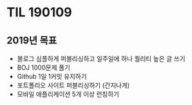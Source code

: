 # TIL 190109

## 2019년 목표

* 블로그 심플하게 퍼블리싱하고 일주일에 하나 퀄리티 높은 글 쓰기
* BOJ 1000문제 풀기
* Github 1일 1커밋 유지하기
* 포트폴리오 사이트 퍼블리싱하기 (간지나게)
* 모바일 애플리케이션 5개 이상 런칭하기
